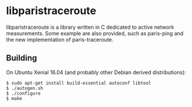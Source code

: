 # libparistraceroute

libparistraceroute is a library written in C dedicated to active network measurements.
Some example are also provided, such as paris-ping and the new implementation of paris-traceroute.

## Building

On Ubuntu Xenial 16.04 (and probably other Debian derived distributions):

    $ sudo apt-get install build-essential autoconf libtool
    $ ./autogen.sh
    $ ./configure
    $ make
